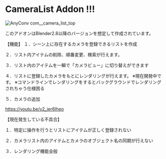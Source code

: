 # CameraList Addon !!!

![AnyConv com__camera_list_top](https://user-images.githubusercontent.com/78343605/127999400-e8033dd9-3b33-403d-a3ab-93c3e80dded1.png)


このアドオンはBlender2.8以降のバージョンを想定して作成されています。

【機能】
１．シーン上に存在するカメラを登録できるリストを作成

２．リスト内アイテムの削除、順番変更、検索が行えます。

３．リスト内のアイテムを一瞬で「カメラビュー」に切り替えができます

４．リストに登録したカメラをもとにレンダリングが行えます。
※現在開発中です。
※コマンドラインでレンダリングをするとバックグラウンドでレンダリングされちゃう仕様困る

５．カメラの追加

https://youtu.be/v2_ier6Iheo

【現在発生している不具合】

１．特定に操作を行うとリストにアイテムが正しく登録されない

２．カメラリスト内のアイテムとカメラのオブジェクト名の同期が行えない

３．レンダリング機能全般


